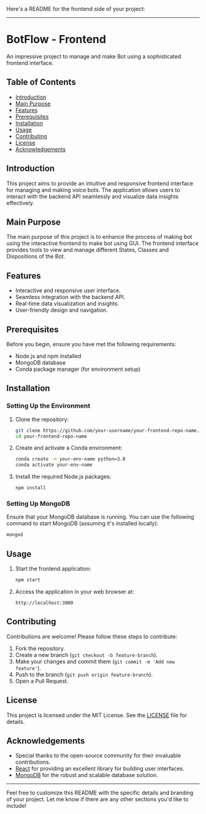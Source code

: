 Here's a README for the frontend side of your project:

---

# BotFlow - Frontend

An impressive project to manage and make Bot using a sophisticated frontend interface.

## Table of Contents

- [Introduction](#introduction)
- [Main Purpose](#main-purpose)
- [Features](#features)
- [Prerequisites](#prerequisites)
- [Installation](#installation)
- [Usage](#usage)
- [Contributing](#contributing)
- [License](#license)
- [Acknowledgements](#acknowledgements)

## Introduction

This project aims to provide an intuitive and responsive frontend interface for managing and making voice bots. The application allows users to interact with the backend API seamlessly and visualize data insights effectively.

## Main Purpose

The main purpose of this project is to enhance the process of making bot using the interactive frontend to make bot using GUI. The frontend interface provides tools to view and manage different States, Classes and Dispositions of the Bot.

## Features

- Interactive and responsive user interface.
- Seamless integration with the backend API.
- Real-time data visualization and insights.
- User-friendly design and navigation.

## Prerequisites

Before you begin, ensure you have met the following requirements:

- Node.js and npm installed
- MongoDB database
- Conda package manager (for environment setup)

## Installation

### Setting Up the Environment

1. Clone the repository:
   ```bash
   git clone https://github.com/your-username/your-frontend-repo-name.git
   cd your-frontend-repo-name
   ```

2. Create and activate a Conda environment:
   ```bash
   conda create -n your-env-name python=3.8
   conda activate your-env-name
   ```

3. Install the required Node.js packages:
   ```bash
   npm install
   ```

### Setting Up MongoDB

Ensure that your MongoDB database is running. You can use the following command to start MongoDB (assuming it's installed locally):

```bash
mongod
```

## Usage

1. Start the frontend application:
   ```bash
   npm start
   ```

2. Access the application in your web browser at:
   ```
   http://localhost:3000
   ```

## Contributing

Contributions are welcome! Please follow these steps to contribute:

1. Fork the repository.
2. Create a new branch (`git checkout -b feature-branch`).
3. Make your changes and commit them (`git commit -m 'Add new feature'`).
4. Push to the branch (`git push origin feature-branch`).
5. Open a Pull Request.

## License

This project is licensed under the MIT License. See the [LICENSE](LICENSE) file for details.

## Acknowledgements

- Special thanks to the open-source community for their invaluable contributions.
- [React](https://reactjs.org/) for providing an excellent library for building user interfaces.
- [MongoDB](https://www.mongodb.com/) for the robust and scalable database solution.

---

Feel free to customize this README with the specific details and branding of your project. Let me know if there are any other sections you'd like to include!
